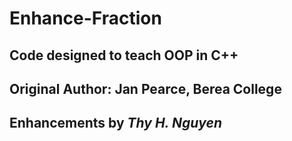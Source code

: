 # Enhance-Fraction
## Code designed to teach OOP in C++

## Original Author: Jan Pearce, Berea College
## Enhancements by *Thy H. Nguyen*

